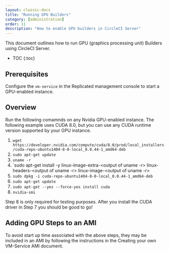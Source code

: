 ```yaml
---
layout: classic-docs
title: "Running GPU Builders"
category: [administration]
order: 11
description: "How to enable GPU builders in CircleCI Server"
---
```


This document outlines how to run GPU (graphics processing unit) Builders using CircleCI Server.

* TOC 
{:toc}

## Prerequisites

Configure the `vm-service` in the Replicated management console to start a GPU-enabled instance. 

## Overview
Run the following comamnds on any Nvidia GPU-enabled instance. The following example uses CUDA 8.0, but you can use any CUDA runtime version supported by your GPU instance.  

1. `wget https://developer.nvidia.com/compute/cuda/8.0/prod/local_installers/cuda-repo-ubuntu1404-8-0-local_8.0.44-1_amd64-deb`     
2. `sudo apt-get update`
3. `uname -r`
4. `sudo apt-get install -y linux-image-extra-<output of uname -r> linux-headers-<output of uname -r> linux-image-<output of uname -r>
5. `sudo dpkg -i cuda-repo-ubuntu1404-8-0-local_8.0.44-1_amd64-deb`
6. `sudo apt-get update`
7. `sudo apt-get --yes --force-yes install cuda`
8. `nvidia-smi`
      
Step 8 is only required for testing purposes. After you install the CUDA driver in Step 7 you should be good to go! 

## Adding GPU Steps to an AMI

To avoid start up time associated with the above steps, they may be included in an AMI by following the instructions in the Creating your own VM-Service AMI document. 
